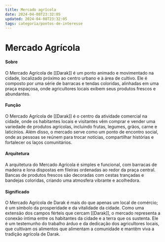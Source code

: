 ```yaml
---
title: Mercado agrícola
date: 2024-04-08T23:32:05
updated: 2024-04-08T23:32:05
tags: categoria/pontos-de-interesse
---
```


# Mercado Agrícola

#### Sobre

O Mercado Agrícola de [[Darak]] é um ponto animado e movimentado na cidade, localizado próximo ao centro urbano e à área de cultivo. Ele é composto por uma série de barracas e tendas coloridas, alinhadas em uma praça espaçosa, onde agricultores locais exibem seus produtos frescos e abundantes.

#### Função

O Mercado Agrícola de [[Darak]] é o centro da atividade comercial na cidade, onde os habitantes locais e visitantes vêm comprar e vender uma variedade de produtos agrícolas, incluindo frutas, legumes, grãos, carne e laticínios. Além disso, o mercado serve como um ponto de encontro social, onde as pessoas se reúnem para trocar notícias, compartilhar histórias e fortalecer os laços comunitários.

#### Arquitetura

A arquitetura do Mercado Agrícola é simples e funcional, com barracas de madeira e lona dispostas em fileiras ordenadas ao redor da praça central. Bancas de produtos frescos são decoradas com cestas trançadas e bandejas coloridas, criando uma atmosfera vibrante e acolhedora.

#### Significado

O Mercado Agrícola de Darak é mais do que apenas um local de comércio; é um símbolo da prosperidade e da vitalidade da cidade. Como uma extensão dos campos férteis que cercam [[Darak]], o mercado representa a conexão íntima entre os habitantes da cidade e a terra que os sustenta. Ele é um testemunho do trabalho árduo e da dedicação dos agricultores locais, que cultivam os alimentos que alimentam a comunidade e mantêm viva a tradição agrícola de Darak.